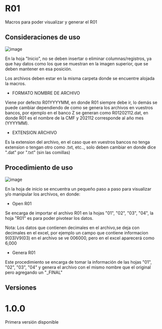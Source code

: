 # R01

Macros para poder visualizar y generar el R01 

## Consideraciones de uso

![image](https://user-images.githubusercontent.com/36990078/148623679-f1577dd3-f636-48be-af00-841d2d4fc4e4.png)


En la hoja "Inicio", no se deben insertar o eliminar columnas/registros, ya que hay datos como los que se muestran en la imagen superior, 
que se deben mantener en esa posición.

Los archivos deben estar en la misma carpeta donde se encuentre alojada la macros.

* FORMATO NOMBRE DE ARCHIVO

Viene por defecto R01YYYYMM, en donde R01 siempre debe ir, lo demás se puede cambiar dependiendo de como se genera los archivos en vuestros bancos,
por ejemplo en el banco Z se generan como R01202112.dat, en donde R01 es el nombre de la CMF y 202112 corresponde al año mes (YYYYMM).


* EXTENSION ARCHIVO

Es la extension del archivo, en el caso que en vuestros bancos no tenga extension o tengan otro como .txt, etc.., solo deben cambiar en donde dice ".dat" por ".txt" (sin las comillas)



## Procedimiento de uso

![image](https://user-images.githubusercontent.com/36990078/148623690-41faa176-86ec-4b4b-a4cf-88a34985493a.png)


En la hoja de inicio se encuentra un pequeño paso a paso para visualizar y/o manipular los archivos, en donde:

*  Open R01

Se encarga de importar el archivo R01 en la hojas "01", "02", "03", "04", la hoja "R01" es para poder pivotear los datos.

Nota: Los datos que contienen decimales en el archivo,se deja con decimales en el excel, por ejemplo un campo que contiene informacion 9(03)V9(03) en el archivo se ve 006000,
pero en el excel aparecerá como 6,000

*  Genera R01

Este procedimiento se encarga de tomar la información de las hojas "01", "02", "03", "04" y genera el archivo con el mismo nombre que el original pero agregando un "_FINAL"


## Versiones

# 1.0.0

Primera versión disponible
